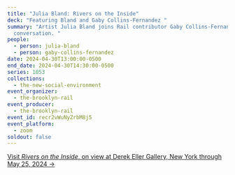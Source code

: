 ```yaml
---
title: "Julia Bland: Rivers on the Inside"
deck: "Featuring Bland and Gaby Collins-Fernandez "
summary: "Artist Julia Bland joins Rail contributor Gaby Collins-Fernandez for a
  conversation. "
people:
  - person: julia-bland
  - person: gaby-collins-fernandez
date: 2024-04-30T13:00:00-0500
end_date: 2024-04-30T14:30:00-0500
series: 1053
collections:
  - the-new-social-environment
event_organizer:
  - the-brooklyn-rail
event_producer:
  - the-brooklyn-rail
event_id: recr2vWuNyZrbM8j5
event_platform:
  - zoom
soldout: false
---
```

[V﻿isit *Rivers on the Inside*, on view at Derek Eller Gallery, New York through May 25, 2024 →](https://www.derekeller.com/exhibitions/julia-bland2)